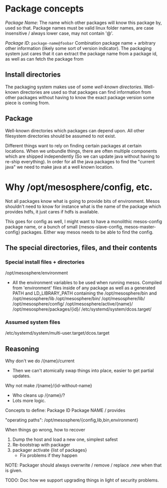 # Package concepts

*Package Name*: The name which other packages will know this package by, used
so that. Package names must be valid linux folder names, are case insensitive /
always lower case, may not contain '@'.

*Package ID*: `package-name@foobar` Combination package name + arbitrary other information (likely
some sort of version indicator). The packaging system just cares that it can extract the package
name from a package id, as well as can fetch the package from

## Install directories

The packaging system makes use of some *well-known directories*. Well-known
directories are used so that packages can find information from other packages
without having to know the exact package version some piece is coming from.


## Package

Well-known directories which packages can depend upon. All other filesystem
directories should be assumed to not exist.

Different things want to rely on finding certain packages at certain locations.
When we unbundle things, there are often multiple components which are shipped
independently (So we can update java without having to re-ship everything). In
order for all the java packages to find the "current java" we need to make java
at a well known location.


# Why /opt/mesosphere/config, etc.
 Not all packages know what is going to provide bits of environment. Mesos shouldn't
 need to know for instance what is the name of the package which provides hdfs, it just
 cares if hdfs is available.

 This goes for config as well, I might want to have a monolithic mesos-config package name,
 or a bunch of small {mesos-slave-config, mesos-master-config} packages. Either way mesos
 needs to be able to find the config.

 ## The special directories, files, and their contents

 ### Special install files + directories
/opt/mesosphere/environment
  - All the environment variables to be used when running mesos. Compiled from
  'environment' files inside of any package as well as a generated PATH and LD_LIBRARY_PATH containing the /opt/mesosphere/bin and /opt/mesosphere/lib
/opt/mesosphere/bin/
/opt/mesosphere/lib/
/opt/mesosphere/config/
/opt/mesosphere/active/{name}/
/opt/mesosphere/packages/{id}/
/etc/systemd/system/dcos.target/

### Assumed system files
/etc/systemd/system/multi-user.target/dcos.target


## Reasoning
Why don't we do /{name}/current
  - Then we can't atomically swap things into place, easier to get partial updates.

Why not make /{name}/{id-without-name}
  - Who cleans up /{name}/?
  - Lots more logic.


Concepts to define:
Package ID
Package NAME / provides

"operating paths": /opt/mesosphere/{config,lib,bin,environment}


When things go wrong, how to recover
1) Dump the host and load a new one, simplest safest
2) Re-bootstrap with packager
3) packager activate {list of packages}
    - Fix problems if they happen

NOTE: Packager should always overwrite / remove / replace .new when that is given.


TODO: Doc how we support upgrading things in light of security problems.
